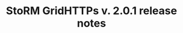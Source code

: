 ---
layout: release_note_component
title: "StoRM GridHTTPs v. 2.0.1 release notes"
release_date: "03.06.2013"
release_description: "This was the first update for StoRM in EMI-3."
release_title: "StoRM v.1.11.1"
release_version: "StoRM-v1.11.1"
component:
      name: "StoRM GridHTTPs"
      package: "storm-gridhttps-server"
      version: "2.0.1"
      rfcs:
        - id: STOR-109
          type: bug
          title: The Java JDK dependency has been fixed so that all StoRM packages explicitly requires OpenJDK.
        - id: STOR-230
          type: feature
          title: The StoRM WebDAV PROPFIND implementation performance has been improved.
---